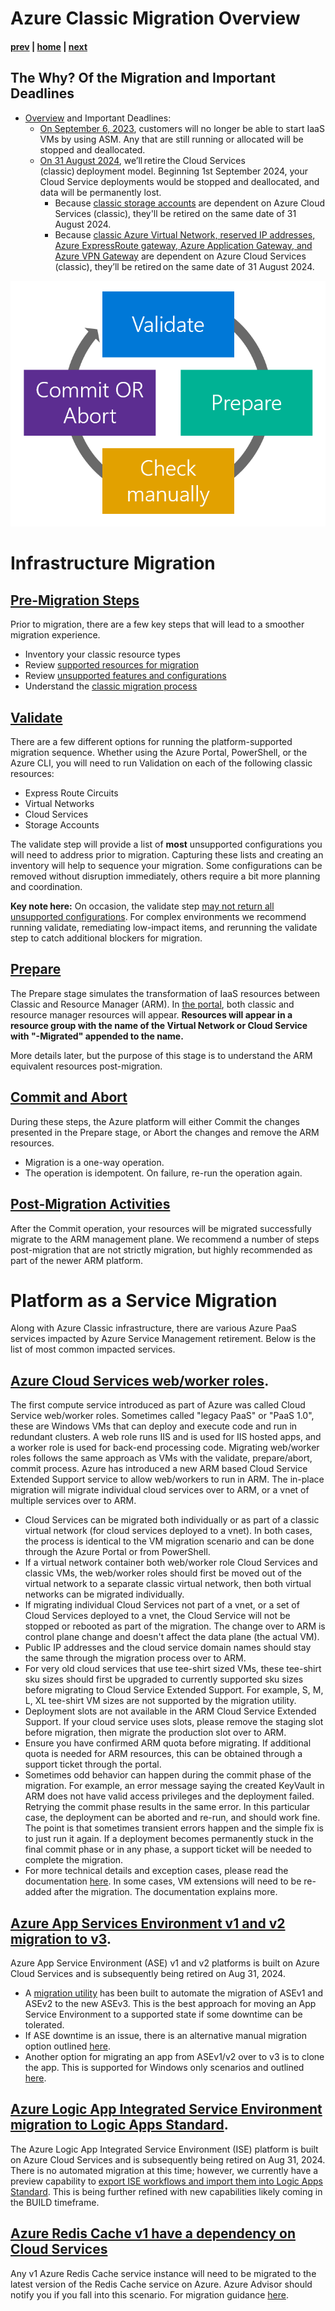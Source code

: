# Azure Classic Migration Overview

#### [prev](./readme.md) | [home](./readme.md)  | [next](./premigration.md)

## The Why? Of the Migration and Important Deadlines
- [Overview](https://learn.microsoft.com/en-us/azure/virtual-machines/classic-vm-deprecation) and Important Deadlines:
    - [On September 6, 2023](https://learn.microsoft.com/en-us/azure/virtual-machines/classic-vm-deprecation), customers will no longer be able to start IaaS VMs by using ASM. Any that are still running or allocated will be stopped and deallocated.
    - [On 31 August 2024](https://azure.microsoft.com/en-us/updates/cloud-services-classic-retirement-announcement/), we’ll retire the Cloud Services (classic) deployment model. Beginning 1st September 2024, your Cloud Service deployments would be stopped and deallocated, and data will be permanently lost.
        - Because [classic storage accounts](https://azure.microsoft.com/en-us/updates/classic-azure-storage-accounts-will-be-retired-on-31-august-2024/) are dependent on Azure Cloud Services (classic), they'll be retired on the same date of 31 August 2024.
        - Because [classic Azure Virtual Network, reserved IP addresses, Azure ExpressRoute gateway, Azure Application Gateway, and Azure VPN Gateway](https://azure.microsoft.com/en-us/updates/five-azure-classic-networking-services-will-be-retired-on-31-august-2024/) are dependent on Azure Cloud Services (classic), they’ll be retired on the same date of 31 August 2024.

![image](./png/workflowplaceholder.png)

# Infrastructure Migration

## [Pre-Migration Steps](./premigration.md)
Prior to migration, there are a few key steps that will lead to a smoother migration experience.
- Inventory your classic resource types
- Review [supported resources for migration](https://learn.microsoft.com/en-us/azure/virtual-machines/migration-classic-resource-manager-overview#supported-resources-for-migration)
- Review [unsupported features and configurations](https://learn.microsoft.com/en-us/azure/virtual-machines/migration-classic-resource-manager-overview#unsupported-features-and-configurations)
- Understand the [classic migration process](https://learn.microsoft.com/en-us/azure/virtual-machines/migration-classic-resource-manager-deep-dive)

## [Validate](./validate.md)
There are a few different options for running the platform-supported migration sequence. Whether using the Azure Portal, PowerShell, or the Azure CLI, you will need to run Validation on each of the following classic resources:
- Express Route Circuits 
- Virtual Networks
- Cloud Services
- Storage Accounts

The validate step will provide a list of **most** unsupported configurations you will need to address prior to migration. Capturing these lists and creating an inventory will help to sequence your migration. Some configurations can be removed without disruption immediately, others require a bit more planning and coordination.

**Key note here:** On occasion, the validate step [may not return all unsupported configurations](https://learn.microsoft.com/en-us/azure/virtual-machines/migration-classic-resource-manager-deep-dive#checks-not-done-in-the-validate-operation). For complex environments we recommend running validate, remediating low-impact items, and rerunning the validate step to catch additional blockers for migration.

## [Prepare](./prepare.md)
The Prepare stage simulates the transformation of IaaS resources between Classic and Resource Manager (ARM). In [the portal](https://learn.microsoft.com/en-us/azure/virtual-machines/migration-classic-resource-manager-deep-dive#prepare), both classic and resource manager resources will appear. **Resources will appear in a resource group with the name of the Virtual Network or Cloud Service with "-Migrated" appended to the name.**

More details later, but the purpose of this stage is to understand the ARM equivalent resources post-migration.

## [Commit and Abort](./migrate.md)
During these steps, the Azure platform will either Commit the changes presented in the Prepare stage, or Abort the changes and remove the ARM resources. 
- Migration is a one-way operation.
- The operation is idempotent. On failure, re-run the operation again. 

## [Post-Migration Activities](./postmigration.md)
After the Commit operation, your resources will be migrated successfully migrate to the ARM management plane. We recommend a number of steps post-migration that are not strictly migration, but highly recommended as part of the newer ARM platform. 

# Platform as a Service Migration
Along with Azure Classic infrastructure, there are various Azure PaaS services impacted by Azure Service Management retirement. Below is the list of most common impacted services.

## [Azure Cloud Services web/worker roles](https://learn.microsoft.com/en-us/azure/cloud-services-extended-support/in-place-migration-overview). 
The first compute service introduced as part of Azure was called Cloud Service web/worker roles. Sometimes called "legacy PaaS" or "PaaS 1.0", these are Windows VMs that can deploy and execute code and run in redundant clusters. A web role runs IIS and is used for IIS hosted apps, and a worker role is used for back-end processing code. Migrating web/worker roles follows the same approach as VMs with the validate, prepare/abort, commit process. Azure has introduced a new ARM based Cloud Service Extended Support service to allow web/workers to run in ARM. The in-place migration will migrate individual cloud services over to ARM, or a vnet of multiple services over to ARM.
- Cloud Services can be migrated both individually or as part of a classic virtual network (for cloud services deployed to a vnet). In both cases, the process is identical to the VM migration scenario and can be done through the Azure Portal or from PowerShell.
- If a virtual network container both web/worker role Cloud Services and classic VMs, the web/worker roles should first be moved out of the virtual network to a separate classic virtual network, then both virtual networks can be migrated individually.
- If migrating individual Cloud Services not part of a vnet, or a set of Cloud Services deployed to a vnet, the Cloud Service will not be stopped or rebooted as part of the migration. The change over to ARM is control plane change and doesn't affect the data plane (the actual VM). 
- Public IP addresses and the cloud service domain names should stay the same through the migration process over to ARM. 
- For very old cloud services that use tee-shirt sized VMs, these tee-shirt sku sizes should first be upgraded to currently supported sku sizes before migrating to Cloud Service Extended Support. For example, S, M, L, XL tee-shirt VM sizes are not supported by the migration utility. 
- Deployment slots are not available in the ARM Cloud Service Extended Support. If your cloud service uses slots, please remove the staging slot before migration, then migrate the production slot over to ARM. 
- Ensure you have confirmed ARM quota before migrating. If additional quota is needed for ARM resources, this can be obtained through a support ticket through the portal. 
- Sometimes odd behavior can happen during the commit phase of the migration. For example, an error message saying the created KeyVault in ARM does not have valid access privileges and the deployment failed. Retrying the commit phase results in the same error. In this particular case, the deployment can be aborted and re-run, and should work fine. The point is that sometimes transient errors happen and the simple fix is to just run it again. If a deployment becomes permanently stuck in the final commit phase or in any phase, a support ticket will be needed to complete the migration.  
- For more technical details and exception cases, please read the documentation [here](https://learn.microsoft.com/en-us/azure/cloud-services-extended-support/in-place-migration-technical-details). In some cases, VM extensions will need to be re-added after the migration. The documentation explains more. 
## [Azure App Services Environment v1 and v2 migration to v3](https://learn.microsoft.com/en-us/azure/app-service/environment/migrate). 
Azure App Service Environment (ASE) v1 and v2 platforms is built on Azure Cloud Services and is subsequently being retired on Aug 31, 2024. 
- A [migration utility](https://learn.microsoft.com/en-us/azure/app-service/environment/migrate) has been built to automate the migration of ASEv1 and ASEv2 to the new ASEv3. This is the best approach for moving an App Service Environment to a supported state if some downtime can be tolerated. 
- If ASE downtime is an issue, there is an alternative manual migration option outlined [here](https://learn.microsoft.com/en-us/azure/app-service/environment/migration-alternatives#guidance-for-manual-migration).
- Another option for migrating an app from ASEv1/v2 over to v3 is to clone the app. This is supported for Windows only scenarios and outlined [here](https://learn.microsoft.com/en-us/azure/app-service/environment/migration-alternatives#clone-your-app-to-an-app-service-environment-v3).
## [Azure Logic App Integrated Service Environment migration to Logic Apps Standard](https://learn.microsoft.com/en-us/azure/logic-apps/ise-manage-integration-service-environment). 
The Azure Logic App Integrated Service Environment (ISE) platform is built on Azure Cloud Services and is subsequently being retired on Aug 31, 2024. There is no automated migration at this time; however, we currently have a preview capability to [export ISE workflows and import them into Logic Apps Standard](https://learn.microsoft.com/en-us/azure/logic-apps/export-from-ise-to-standard-logic-app). This is being further refined with new capabilities likely coming in the BUILD timeframe.  
## [Azure Redis Cache v1 have a dependency on Cloud Services](https://learn.microsoft.com/en-us/azure/azure-cache-for-redis/cache-faq#caches-with-a-dependency-on-cloud-services--classic)
Any v1 Azure Redis Cache service instance will need to be migrated to the latest version of the Redis Cache service on Azure. Azure Advisor should notify you if you fall into this scenario. For migration guidance [here](https://learn.microsoft.com/en-us/azure/azure-cache-for-redis/cache-faq#how-do-i-migrate-cloud-services--classic--caches-to-azure-virtual-machine-scale-sets). 
